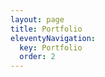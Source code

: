 ```yaml
---
layout: page
title: Portfolio
eleventyNavigation:
  key: Portfolio
  order: 2
---
```


 <div id="adobe-dc-view"></div>
<script src="https://documentcloud.adobe.com/view-sdk/main.js"></script>
<script type="text/javascript">
	document.addEventListener("adobe_dc_view_sdk.ready", function(){ 
		var adobeDCView = new AdobeDC.View({clientId: "ee18550efc33482c83e2bdba3aa1d55e"});
		adobeDCView.previewFile({
			content:{location: {url: "https://documentcloud.adobe.com/link/file/?x-product=CCHome%2F1.0&guid=a8f5049a-eace-442c-8107-4ab77ff10c25&x-location=Home&uri=urn%3Aaaid%3Asc%3Aus%3Aa24cf58a-a2ec-485b-8d63-bff2e94aa042&filetype=application%2Fpdf&size=28778611"}},
			metaData:{fileName: "Portfolio.pdf"}
		}, {embedMode: "LIGHT_BOX", defaultViewMode: "FIT_WIDTH"});
	});
</script>
